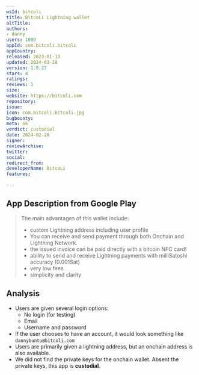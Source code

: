 ```yaml
---
wsId: bitcoli
title: BitcoLi Lightning wallet
altTitle: 
authors:
- danny
users: 1000
appId: com.bitcoli.bitcoli
appCountry: 
released: 2023-01-13
updated: 2024-03-28
version: 1.0.27
stars: 4
ratings: 
reviews: 1
size: 
website: https://bitcoli.com
repository: 
issue: 
icon: com.bitcoli.bitcoli.jpg
bugbounty: 
meta: ok
verdict: custodial
date: 2024-02-28
signer: 
reviewArchive: 
twitter: 
social: 
redirect_from: 
developerName: BitcoLi
features: 

---
```


## App Description from Google Play 

> The main advantages of this wallet include:
> - custom Lightning address including user profile
> - You can receive and send payment through both Onchain and Lightning Network.
> - the issued invoice can be paid directly with a bitcoin NFC card!
> - ability to send and receive Lightning payments with milliSatoshi accuracy (0.001Sat)
> - very low fees
> - simplicity and clarity

## Analysis

- Users are given several login options:
  - No login (for testing)
  - Email
  - Username and password
- If the user chooses to have an account, it would look something like
`dannybuntu@bitcoli.com`
- Users are primarily given a lightning address, but an onchain address is also available.
- We did not find the private keys for the onchain wallet. Absent the private keys, this app is **custodial**.
